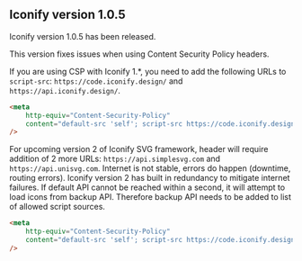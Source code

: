 ## Iconify version 1.0.5

Iconify version 1.0.5 has been released.

This version fixes issues when using Content Security Policy headers.

If you are using CSP with Iconify 1.\*, you need to add the following URLs to `script-src`: `https://code.iconify.design/` and `https://api.iconify.design/`.

```html
<meta
	http-equiv="Content-Security-Policy"
	content="default-src 'self'; script-src https://code.iconify.design/ https://api.iconify.design/"
/>
```

For upcoming version 2 of Iconify SVG framework, header will require addition of 2 more URLs: `https://api.simplesvg.com` and `https://api.unisvg.com`. Internet is not stable, errors do happen (downtime, routing errors). Iconify version 2 has built in redundancy to mitigate internet failures. If default API cannot be reached within a second, it will attempt to load icons from backup API. Therefore backup API needs to be added to list of allowed script sources.

```html
<meta
	http-equiv="Content-Security-Policy"
	content="default-src 'self'; script-src https://code.iconify.design/ https://api.iconify.design/ https://api.simplesvg.com/ https://api.unisvg.com/"
/>
```
